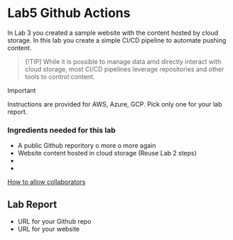 # Lab5 Github Actions
In Lab 3 you created a sample website with the content hosted by cloud storage.  In this lab you create a simple CI/CD pipeline to automate pushing content. 

> {!TIP]
> While it is possible to manage data amd directly interact with cloud storage, most CI/CD pipelines leverage repositories and other tools to control content.  

> [!IMPORTANT]
> Instructions are provided for AWS, Azure, GCP.  Pick only one for your lab report.

### Ingredients needed for this lab
-  A public Github reporitory
   o more
   o more again
-  Website content hosted in cloud storage (Reuse Lab 2 steps)
-
- 

[How to allow collaborators](https://docs.github.com/en/account-and-profile/setting-up-and-managing-your-personal-account-on-github/managing-access-to-your-personal-repositories/inviting-collaborators-to-a-personal-repository)

## Lab Report
- URL for your Github repo
- URL for your website
 
